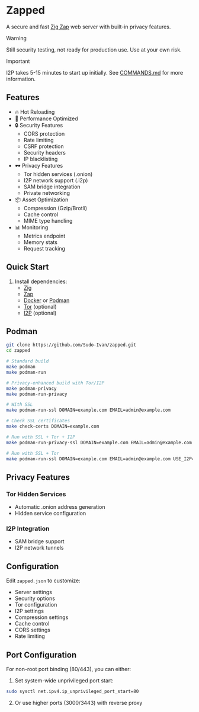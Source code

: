 # Zapped

A secure and fast [Zig Zap](https://zigzap.org/) web server with built-in privacy features.

> [!WARNING]  
> Still security testing, not ready for production use. Use at your own risk.

> [!IMPORTANT]
> I2P takes 5-15 minutes to start up initially. See [COMMANDS.md](COMMANDS.md) for more information.

## Features

- 🔥 Hot Reloading
- 🚀 Performance Optimized
- 🔒 Security Features
  - CORS protection
  - Rate limiting
  - CSRF protection
  - Security headers
  - IP blacklisting
- 🕶️ Privacy Features
  - Tor hidden services (.onion)
  - I2P network support (.i2p)
  - SAM bridge integration
  - Private networking
- 📦 Asset Optimization
  - Compression (Gzip/Brotli)
  - Cache control
  - MIME type handling
- 📊 Monitoring
  - Metrics endpoint
  - Memory stats
  - Request tracking

## Quick Start

1. Install dependencies:
   - [Zig](https://ziglang.org/download/)
   - [Zap](https://zigzap.org/learn.html)
   - [Docker](https://docs.docker.com/get-docker/) or [Podman](https://podman.io/getting-started/installation)
   - [Tor](https://www.torproject.org/) (optional)
   - [I2P](https://geti2p.net/) (optional)

## Podman

```bash
git clone https://github.com/Sudo-Ivan/zapped.git
cd zapped

# Standard build
make podman
make podman-run

# Privacy-enhanced build with Tor/I2P
make podman-privacy
make podman-run-privacy

# With SSL
make podman-run-ssl DOMAIN=example.com EMAIL=admin@example.com

# Check SSL certificates
make check-certs DOMAIN=example.com

# Run with SSL + Tor + I2P
make podman-run-privacy-ssl DOMAIN=example.com EMAIL=admin@example.com

# Run with SSL + Tor
make podman-run-ssl DOMAIN=example.com EMAIL=admin@example.com USE_I2P=false
```

## Privacy Features

### Tor Hidden Services
- Automatic .onion address generation
- Hidden service configuration

### I2P Integration
- SAM bridge support
- I2P network tunnels

## Configuration

Edit `zapped.json` to customize:
- Server settings
- Security options
- Tor configuration
- I2P settings
- Compression settings
- Cache control
- CORS settings
- Rate limiting

## Port Configuration

For non-root port binding (80/443), you can either:

1. Set system-wide unprivileged port start:
```bash
sudo sysctl net.ipv4.ip_unprivileged_port_start=80
```

2. Or use higher ports (3000/3443) with reverse proxy